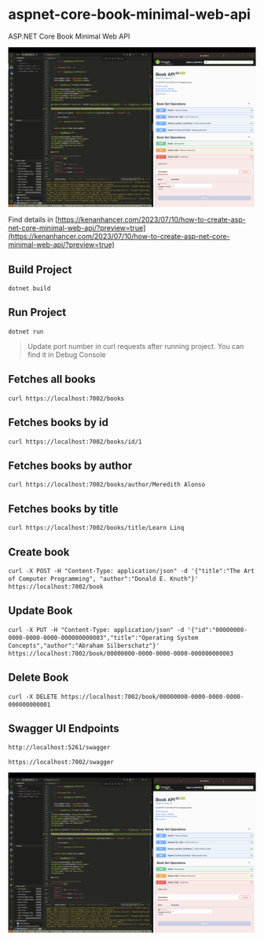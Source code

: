 # aspnet-core-book-minimal-web-api
ASP.NET Core Book Minimal Web API

![](/assets/image1.png)

Find details in [https://kenanhancer.com/2023/07/10/how-to-create-asp-net-core-minimal-web-api/?preview=true](https://kenanhancer.com/2023/07/10/how-to-create-asp-net-core-minimal-web-api/?preview=true)

## Build Project
```shell
dotnet build
```

## Run Project
```shell
dotnet run
```

> Update port number in curl requests after running project. You can find it in Debug Console

## Fetches all books
```shell
curl https://localhost:7002/books
```

## Fetches books by id
```shell
curl https://localhost:7002/books/id/1
```

## Fetches books by author
```shell
curl https://localhost:7002/books/author/Meredith Alonso
```

## Fetches books by title
```shell
curl https://localhost:7002/books/title/Learn Linq
```

## Create book
```shell
curl -X POST -H "Content-Type: application/json" -d '{"title":"The Art of Computer Programming", "author":"Donald E. Knuth"}' https://localhost:7002/book
```

## Update Book
```shell
curl -X PUT -H "Content-Type: application/json" -d '{"id":"00000000-0000-0000-0000-000000000003","title":"Operating System Concepts","author":"Abraham Silberschatz"}' https://localhost:7002/book/00000000-0000-0000-0000-000000000003
```

## Delete Book
```shell
curl -X DELETE https://localhost:7002/book/00000000-0000-0000-0000-000000000001
```

## Swagger UI Endpoints
```
http://localhost:5261/swagger
```

```
https://localhost:7002/swagger
```

![](/assets/image1.png)